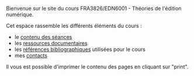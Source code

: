 





Bienvenue sur le site du cours FRA3826/EDN6001 - Théories de l'édition numérique. 

Cet espace rassemble les différents éléments du cours : 

- le [contenu des séances](fra3826_2021/seances)
- les [ressources documentaires](documentation)
- les [références bibliographiques](/bibliographie) utilisées pour le cours
- mes [contacts](contact)

Il vous est possible d'imprimer le contenu des pages en cliquant sur "print". 